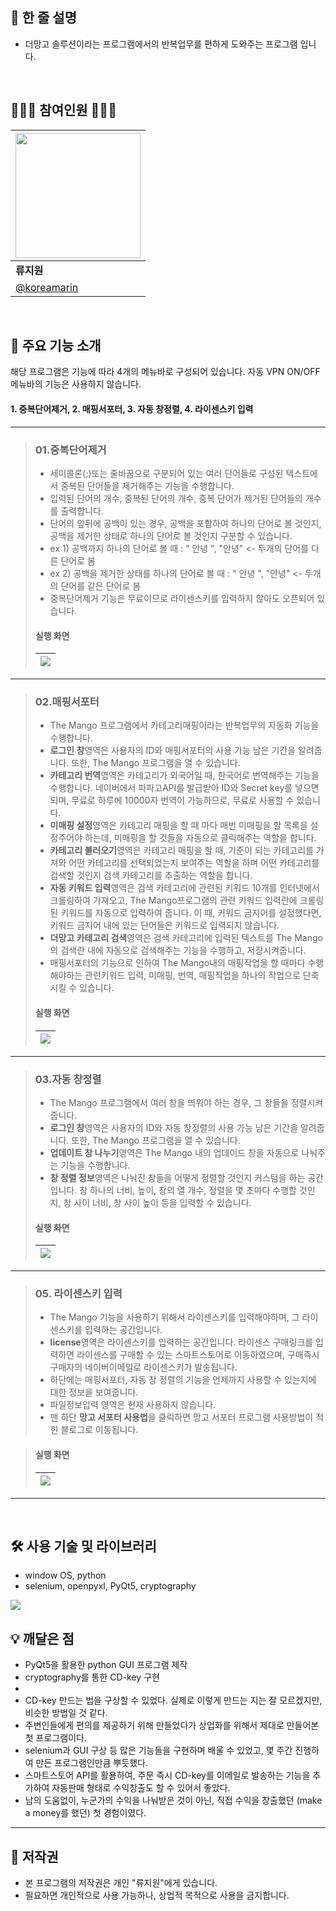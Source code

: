 ## 🌾 한 줄 설명
- 더망고 솔루션이라는 프로그램에서의 반복업무를 편하게 도와주는 프로그램 입니다.
<br>



## 🧑🏻‍💻 참여인원 👩🏻‍💻  

><p align = "center">

| <img src="https://avatars.githubusercontent.com/u/110477854?s=400&u=46e5a133431ac49df4503dca67936937a813edb7&v=4" width="200"> |
| ---------------------------------------------------------------------------- |
| **류지원**                                                                   |
| [@koreamarin](https://github.com/koreamarin)                                 |

></p>

<br>

## 📖 주요 기능 소개
해당 프로그램은 기능에 따라 4개의 메뉴바로 구성되어 있습니다. 자동 VPN ON/OFF 메뉴바의 기능은 사용하지 않습니다.
#### 1. 중복단어제거, 2. 매핑서포터, 3. 자동 창정렬, 4. 라이센스키 입력

---

>### 01.중복단어제거
> - 세미콜론(;)또는 줄바꿈으로 구분되어 있는 여러 단어들로 구성된 텍스트에서 중복된 단어들을 제거해주는 기능을 수행합니다.
> - 입력된 단어의 개수, 중복된 단어의 개수, 중복 단어가 제거된 단어들의 개수를 출력합니다.
> - 단어의 앞뒤에 공백이 있는 경우, 공백을 포함하여 하나의 단어로 볼 것인지, 공백을 제거한 상태로 하나의 단어로 볼 것인지 구분할 수 있습니다.
> - ex 1) 공백까지 하나의 단어로 볼 때 : " 안녕 ", "안녕" <- 두개의 단어를 다른 단어로 봄
> - ex 2) 공백을 제거한 상태를 하나의 단어로 볼 때 : " 안녕 ", "안녕" <- 두개의 단어를 같은 단어로 봄
> - 중복단어제거 기능은 무료이므로 라이센스키를 입력하지 않아도 오픈되어 있습니다.
>#### 실행 화면
>|<img src="https://github.com/koreamarin/03.mango_supporter/assets/110477854/634ed9c3-e5cf-4694-92c1-f1624efd3841">|
>| ------------------------------------------------------- |

---

>### 02.매핑서포터
> - The Mango 프로그램에서 카테고리매핑이라는 반복업무의 자동화 기능을 수행합니다.
> - <b>로그인 창</b>영역은 사용자의 ID와 매핑서포터의 사용 가능 남은 기간을 알려줍니다. 또한, The Mango 프로그램을 열 수 있습니다.
> - <b>카테고리 번역</b>영역은 카테고리가 외국어일 때, 한국어로 번역해주는 기능을 수행합니다. 네이버에서 파파고API를 발급받아 ID와 Secret key를 넣으면 되며, 무료로 하루에 10000자 번역이 가능하므로, 무료로 사용할 수 있습니다.
> - <b>미매핑 설정</b>영역은 카테고리 매핑을 할 때 마다 매번 미매핑을 할 목록을 설정주어야 하는데, 미매핑을 할 것들을 자동으로 클릭해주는 역할을 합니다.
> - <b>카테고리 불러오기</b>영역은 카테고리 매핑을 할 때, 기준이 되는 카테고리를 가져와 어떤 카테고리를 선택되었는지 보여주는 역할을 하며 어떤 카테고리를 검색할 것인지 검색 카테고리를 추출하는 역할을 합니다.
> - <b>자동 키워드 입력</b>영역은 검색 카테고리에 관련된 키워드 10개를 인터넷에서 크롤링하여 가져오고, The Mango프로그램의 관련 키워드 입력란에 크롤링된 키워드를 자동으로 입력하여 줍니다. 이 때, 키워드 금지어를 설정했다면, 키워드 금지어 내에 있는 단어들은 키워드로 입력되지 않습니다.
> - <b>더망고 카테고리 검색</b>영역은 검색 카테고리에 입력된 텍스트를 The Mango의 검색란 내에 자동으로 검색해주는 기능을 수행하고, 저장시켜줍니다.
> - 매핑서포터의 기능으로 인하여 The Mango내의 매핑작업을 할 때마다 수행해야하는 관련키워드 입력, 미매핑, 번역, 매핑작업을 하나의 작업으로 단축시킬 수 있습니다.
>#### 실행 화면
>|<img src="https://github.com/koreamarin/03.mango_supporter/assets/110477854/d5742cc1-6b08-4f88-ba3f-62deeaace132">|
>| ------------------------------------------------------- |

---

>### 03.자동 창정렬
> - The Mango 프로그램에서 여러 창을 띄워야 하는 경우, 그 창들을 정렬시켜 줍니다.
> - <b>로그인 창</b>영역은 사용자의 ID와 자동 창정렬의 사용 가능 남은 기간을 알려줍니다. 또한, The Mango 프로그램을 열 수 있습니다.
> - <b>업데이트 창 나누기</b>영역은 The Mango 내의 업데이드 창을 자동으로 나눠주는 기능을 수행합니다.
> - <b>창 정렬 정보</b>영역은 나눠진 창들을 어떻게 정렬할 것인지 커스텀을 하는 공간입니다. 창 하나의 너비, 높이, 창의 열 개수, 정렬을 몇 초마다 수행할 것인지, 창 사이 너비, 창 사이 높이 등을 입력할 수 있습니다.
>#### 실행 화면
>|<img src="https://github.com/koreamarin/03.mango_supporter/assets/110477854/72f9ad59-13ef-487e-8f3d-7ce31bacb632">|
>| ------------------------------------------------------- |

---

>### 05. 라이센스키 입력
> - The Mango 기능을 사용하기 위해서 라이센스키를 입력해야하며, 그 라이센스키를 입력하는 공간입니다.
> - <b>license</b>영역은 라이센스키를 입력하는 공간입니다. 라이센스 구매링크를 입력하면 라이센스를 구매할 수 있는 스마트스토어로 이동하였으며, 구매즉시 구매자의 네이버이메일로 라이센스키가 발송됩니다.
> - 하단에는 매핑서포터, 자동 창 정렬의 기능을 언제까지 사용할 수 있는지에 대한 정보을 보여줍니다.
> - 파일정보입력 영역은 현재 사용하지 않습니다.
> - 맨 하단 <b>망고 서포터 사용법</b>을 클릭하면 망고 서포터 프로그램 사용방법이 적힌 블로그로 이동됩니다.

>#### 실행 화면
>|<img src="https://github.com/koreamarin/03.mango_supporter/assets/110477854/ed70dcc3-d822-42cf-96f7-5c375f96c3d2">|
>| ------------------------------------------------------- |

---

<br>

## 🛠️ 사용 기술 및 라이브러리
- window OS, python
- selenium, openpyxl, PyQt5, cryptography
<img src="https://github.com/koreamarin/03.mango_supporter/assets/110477854/d6e7def4-657b-498b-8564-04badaa70a5a">

<br>

## 💡 깨달은 점
- PyQt5을 활용한 python GUI 프로그램 제작
- cryptography를 통한 CD-key 구현
- 
- CD-key 만드는 법을 구상할 수 있었다. 실제로 이렇게 만드는 지는 잘 모르겠지만, 비슷한 방법일 것 같다.
- 주변인들에게 편의를 제공하기 위해 만들었다가 상업화를 위해서 제대로 만들어본 첫 프로그램이다.
- selenium과 GUI 구상 등 많은 기능들을 구현하며 배울 수 있었고, 몇 주간 진행하여 만든 프로그램인만큼 뿌듯했다.
- 스마트스토어 API를 활용하여, 주문 즉시 CD-key를 이메일로 발송하는 기능을 추가하여 자동판매 형태로 수익창출도 할 수 있어서 좋았다.
- 남의 도움없이, 누군가의 수익을 나눠받은 것이 아닌, 직접 수익을 창출했던 (make a money를 했던) 첫 경험이였다.

---

## 📖 저작권
- 본 프로그램의 저작권은 개인 "류지원"에게 있습니다.
- 필요하면 개인적으로 사용 가능하나, 상업적 목적으로 사용을 금지합니다.
